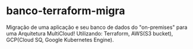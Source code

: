 # banco-terraform-migra
Migração de uma aplicação e seu banco de dados do "on-premises" para uma Arquitetura MultiCloud!        Utilizando: Terraform, AWS(S3 bucket), GCP(Cloud SQ, Google Kubernetes Engine).
